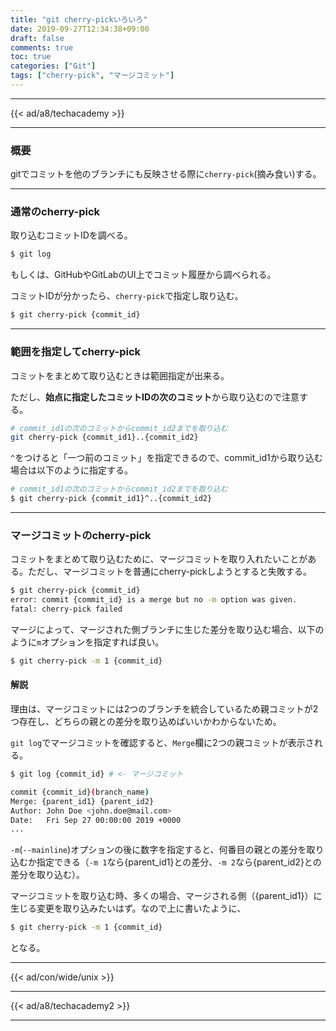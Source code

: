 ```yaml
---
title: "git cherry-pickいろいろ"
date: 2019-09-27T12:34:38+09:00
draft: false
comments: true
toc: true
categories: ["Git"]
tags: ["cherry-pick", "マージコミット"]
---
```


<!--more-->

---

{{< ad/a8/techacademy >}}

---

### 概要

gitでコミットを他のブランチにも反映させる際に`cherry-pick`(摘み食い)する。

---

### 通常のcherry-pick

取り込むコミットIDを調べる。

```sh
$ git log
```

もしくは、GitHubやGitLabのUI上でコミット履歴から調べられる。

コミットIDが分かったら、`cherry-pick`で指定し取り込む。

```sh
$ git cherry-pick {commit_id}
```

---

### 範囲を指定してcherry-pick

コミットをまとめて取り込むときは範囲指定が出来る。

ただし、**始点に指定したコミットIDの次のコミット**から取り込むので注意する。

```sh
# commit_id1の次のコミットからcommit_id2までを取り込む
git cherry-pick {commit_id1}..{commit_id2}
```

`^`をつけると「一つ前のコミット」を指定できるので、commit_id1から取り込む場合は以下のように指定する。

```sh
# commit_id1の次のコミットからcommit_id2までを取り込む
$ git cherry-pick {commit_id1}^..{commit_id2}
```

---

### マージコミットのcherry-pick

コミットをまとめて取り込むために、マージコミットを取り入れたいことがある。ただし、マージコミットを普通にcherry-pickしようとすると失敗する。

```sh
$ git cherry-pick {commit_id}
error: commit {commit_id} is a merge but no -m option was given.
fatal: cherry-pick failed
```

マージによって、マージされた側ブランチに生じた差分を取り込む場合、以下のように`m`オプションを指定すれば良い。

```sh
$ git cherry-pick -m 1 {commit_id}
```

#### 解説

理由は、マージコミットには2つのブランチを統合しているため親コミットが2つ存在し、どちらの親との差分を取り込めばいいかわからないため。

`git log`でマージコミットを確認すると、`Merge`欄に2つの親コミットが表示される。

```sh
$ git log {commit_id} # <- マージコミット

commit {commit_id}(branch_name)
Merge: {parent_id1} {parent_id2}
Author: John Doe <john.doe@mail.com>
Date:   Fri Sep 27 00:00:00 2019 +0000
...
```

`-m`(`--mainline`)オプションの後に数字を指定すると、何番目の親との差分を取り込むか指定できる（`-m 1`なら{parent_id1}との差分、`-m 2`なら{parent_id2}との差分を取り込む）。

マージコミットを取り込む時、多くの場合、マージされる側（{parent_id1}）に生じる変更を取り込みたいはず。なので上に書いたように、

```sh
$ git cherry-pick -m 1 {commit_id}
```

となる。

---

{{< ad/con/wide/unix >}}

---

{{< ad/a8/techacademy2 >}}

---
